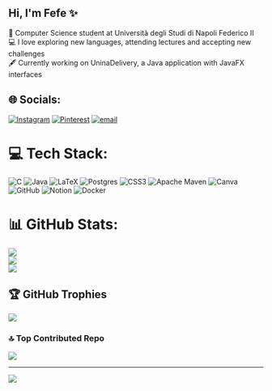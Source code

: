 ## Hi, I'm Fefe ✨

🧠 Computer Science student at Università degli Studi di Napoli Federico II<br/>
💻 I love exploring new languages, attending lectures and accepting new challenges<br/>
🖋️ Currently working on UninaDelivery, a Java application with JavaFX interfaces<br/>


## 🌐 Socials:
[![Instagram](https://img.shields.io/badge/Instagram-%23E4405F.svg?logo=Instagram&logoColor=white)](https://instagram.com/federicafortinoo) [![Pinterest](https://img.shields.io/badge/Pinterest-%23E60023.svg?logo=Pinterest&logoColor=white)](https://pinterest.com/federicafortino) [![email](https://img.shields.io/badge/Email-D14836?logo=gmail&logoColor=white)](mailto:federica.fortino03@gmail.com) 

# 💻 Tech Stack:
![C](https://img.shields.io/badge/c-%2300599C.svg?style=flat&logo=c&logoColor=white) ![Java](https://img.shields.io/badge/java-%23ED8B00.svg?style=flat&logo=openjdk&logoColor=white) ![LaTeX](https://img.shields.io/badge/latex-%23008080.svg?style=flat&logo=latex&logoColor=white) ![Postgres](https://img.shields.io/badge/postgres-%23316192.svg?style=flat&logo=postgresql&logoColor=white) ![CSS3](https://img.shields.io/badge/css3-%231572B6.svg?style=flat&logo=css3&logoColor=white) ![Apache Maven](https://img.shields.io/badge/Apache%20Maven-C71A36?style=flat&logo=Apache%20Maven&logoColor=white) ![Canva](https://img.shields.io/badge/Canva-%2300C4CC.svg?style=flat&logo=Canva&logoColor=white) ![GitHub](https://img.shields.io/badge/github-%23121011.svg?style=flat&logo=github&logoColor=white) ![Notion](https://img.shields.io/badge/Notion-%23000000.svg?style=flat&logo=notion&logoColor=white) ![Docker](https://img.shields.io/badge/docker-%230db7ed.svg?style=flat&logo=docker&logoColor=white)
# 📊 GitHub Stats:
![](https://github-readme-stats.vercel.app/api?username=fedeeey&theme=tokyonight&hide_border=false&include_all_commits=false&count_private=false)<br/>
![](https://nirzak-streak-stats.vercel.app/?user=fedeeey&theme=tokyonight&hide_border=false)<br/>
![](https://github-readme-stats.vercel.app/api/top-langs/?username=fedeeey&theme=tokyonight&hide_border=false&include_all_commits=false&count_private=false&layout=compact)

## 🏆 GitHub Trophies
![](https://github-profile-trophy.vercel.app/?username=fedeeey&theme=tokyonight&no-frame=true&no-bg=false&margin-w=4)

### 🔝 Top Contributed Repo
![](https://github-contributor-stats.vercel.app/api?username=fedeeey&limit=5&theme=tokyonight&combine_all_yearly_contributions=true)

---
[![](https://visitcount.itsvg.in/api?id=fedeeey&icon=0&color=6)](https://visitcount.itsvg.in)

